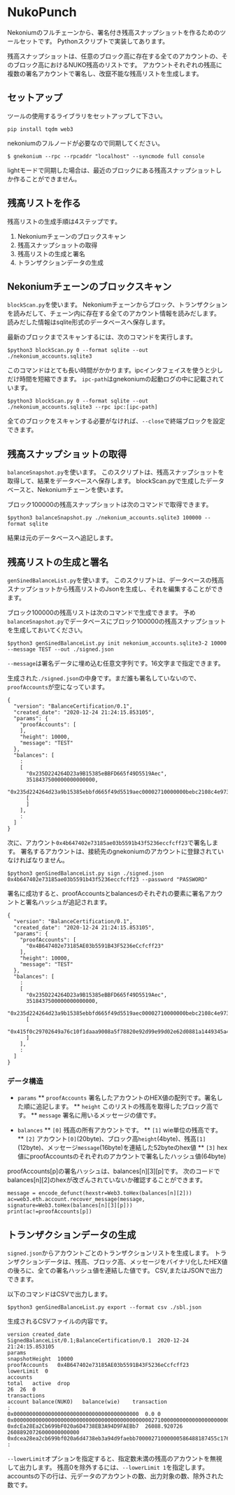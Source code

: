 # NukoPunch
Nekoniumのフルチェーンから、署名付き残高スナップショットを作るためのツールセットです。
Pythonスクリプトで実装してあります。

残高スナップショットは、任意のブロック高に存在する全てのアカウントの、そのブロック高におけるNUKO残高のリストです。
アカウントそれぞれの残高に複数の署名アカウントで署名し、改竄不能な残高リストを生成します。

## セットアップ

ツールの使用するライブラリをセットアップして下さい。
```
pip install tqdm web3
```

nekoniumのフルノードが必要なので同期してください。
```
$ gnekonium --rpc --rpcaddr "localhost" --syncmode full console
```

lightモードで同期した場合は、最近のブロックにある残高スナップショットしか作ることができません。


## 残高リストを作る

残高リストの生成手順は4ステップです。

1. Nekoniumチェーンのブロックスキャン
2. 残高スナップショットの取得
3. 残高リストの生成と署名
4. トランザクションデータの生成

## Nekoniumチェーンのブロックスキャン
`blockScan.py`を使います。
Nekoniumチェーンからブロック、トランザクションを読みだして、チェーン内に存在する全てのアカウント情報を読みだします。
読みだした情報はsqlite形式のデータベースへ保存します。

最新のブロックまでスキャンするには、次のコマンドを実行します。
```
$python3 blockScan.py 0 --format sqlite --out ./nekonium_accounts.sqlite3
```

このコマンドはとても長い時間がかかります。ipcインタフェイスを使うと少しだけ時間を短縮できます。
`ipc-path`はgnekoniumの起動ログの中に記載されています。
```
$python3 blockScan.py 0 --format sqlite --out ./nekonium_accounts.sqlite3 --rpc ipc:[ipc-path]
```

全てのブロックをスキャンする必要がなければ、`--close`で終端ブロックを設定できます。

## 残高スナップショットの取得
`balanceSnapshot.py`を使います。
このスクリプトは、残高スナップショットを取得して、結果をデータベースへ保存します。
blockScan.pyで生成したデータベースと、Nekoniumチェーンを使います。

ブロック100000の残高スナップショットは次のコマンドで取得できます。
```
$python3 balanceSnapshot.py ./nekonium_accounts.sqlite3 100000 --format sqlite
```
結果は元のデータベースへ追記します。


## 残高リストの生成と署名
`genSinedBalanceList.py`を使います。
このスクリプトは、データベースの残高スナップショットから残高リストのJsonを生成し、それを編集することができます。

ブロック100000の残高リストは次のコマンドで生成できます。
予め`balanceSnapshot.py`でデータベースにブロック100000の残高スナップショットを生成しておいてください。
```
$python3 genSinedBalanceList.py init nekonium_accounts.sqlite3-2 10000 --message TEST --out ./signed.json
```
`--message`は署名データに埋め込む任意文字列です。16文字まで指定できます。


生成された`./signed.json`の中身です。まだ誰も署名していないので、`proofAccounts`が空になっています。
```
{
  "version": "BalanceCertification/0.1",
  "created_date": "2020-12-24 21:24:15.853105",
  "params": {
    "proofAccounts": [
  	],
    "height": 10000,
    "message": "TEST"
  },
  "balances": [
	:
    [
      "0x235D224264D23a9B15385eBBFD665f49D5519Aec",
      3518437500000000000000,
      "0x235d224264d23a9b15385ebbfd665f49d5519aec00002710000000bebc2108c4e973c00054455354000000000000000000000000",
      [
      ]
    ],
    :
  ]
}
```

次に、アカウント`0x4b647402e73185ae03b5591b43f5236eccfcff23`で署名します。
署名するアカウントは、接続先のgnekoniumのアカウントに登録されていなければなりません。

```
$python3 genSinedBalanceList.py sign ./signed.json 0x4b647402e73185ae03b5591b43f5236eccfcff23 --password "PASSWORD"
```


署名に成功すると、proofAccountsとbalancesのそれぞれの要素に署名アカウントと署名ハッシュが追記されます。

```
{
  "version": "BalanceCertification/0.1",
  "created_date": "2020-12-24 21:24:15.853105",
  "params": {
    "proofAccounts": [
      "0x4B647402e73185AE03b5591B43F5236eCcfcff23"
    ],
    "height": 10000,
    "message": "TEST"
  },
  "balances": [
	:
    [
      "0x235D224264D23a9B15385eBBFD665f49D5519Aec",
      3518437500000000000000,
      "0x235d224264d23a9b15385ebbfd665f49d5519aec00002710000000bebc2108c4e973c00054455354000000000000000000000000",
      [
        "0x415f0c29702649a76c10f1daaa9008a5f78820e92d99e99d02e62d0881a1449345a467ffc1e2d9482e53cf7378fa824ce274222ea13b990ed18f053f154d77481b"
      ]
    ],
    :
  ]
}
```

### データ構造

* `params`
** `proofAccounts` 署名したアカウントのHEX値の配列です。署名した順に追記します。
** `height` このリストの残高を取得したブロック高です。
** `message` 署名に用いるメッセージの値です。

* `balances`
** `[0]` 残高の所有アカウントです。
** `[1]` wie単位の残高です。
** `[2]` アカウント`[0]`(20byte)、ブロック高`height`(4byte)、残高`[1]`(12byte)、メッセージ`message`(16byte)を連結した52byteのhex値
** `[3]` hex値にproofAccountsのそれぞれのアカウントで署名したハッシュ値(64byte)


proofAccounts[p]の署名ハッシュは、balances[n][3][p]です。
次のコードでbalances[n][2]のhexが改ざんされていないか確認することができます。
```
message = encode_defunct(hexstr=Web3.toHex(balances[n][2]))
ac=web3.eth.account.recover_message(message, signature=Web3.toHex(balances[n][3][p]))
print(ac!=proofAccounts[p])
```




## トランザクションデータの生成
`signed.json`からアカウントごとのトランザクションリストを生成します。
トランザクションデータは、残高、ブロック高、メッセージをバイナリ化したHEX値の後ろに、全ての署名ハッシュ値を連結した値です。
CSV,またはJSONで出力できます。

以下のコマンドはCSVで出力します。
```
$python3 genSinedBalanceList.py export --format csv ./sbl.json
```

生成されるCSVファイルの内容です。
```
version	created_date
SignedBalanceList/0.1;BalanceCertification/0.1	2020-12-24 21:24:15.853105
params
snapshotHeight	10000
proofAccounts	0x4B647402e73185AE03b5591B43F5236eCcfcff23
lowerLimit	0
accounts
total	active	drop
26	26	0
transactions
account	balance(NUKO)	balance(wie)	transaction
:
0x0000000000000000000000000000000000000000	0.0	0	0x000000000000000000000000000000000000000000002710000000000000000000000000544553540000000000000000000000002076a645a9703d01a9d01beae5a0f7940db453653d313945fe4944704b6c9b334db3206213b9e9f66133309b824885e84485084732bae2b826c34b50f97b2c761c
0xdcEa28Ea2Cb699bF020a6D4738EB3A94D9FAEBb7	26088.920726	26088920726000000000000	0xdcea28ea2cb699bf020a6d4738eb3a94d9faebb70000271000000586488187455c176000544553540000000000000000000000004884f34ceb81d7ff230e91ff7c3bbf9934932a71a1122de48339ed97b333343d3740ecb17b7e23779b3ab3afed5ba59702d3495513e78cd11942dfb919d4b02e1c
:
```
`--lowerLimit`オプションを指定すると、指定数未満の残高のアカウントを無視して出力します。
残高0を除外するには、`--lowerLimit 1`を指定します。
accountsの下の行は、元データのアカウントの数、出力対象の数、除外された数です。

